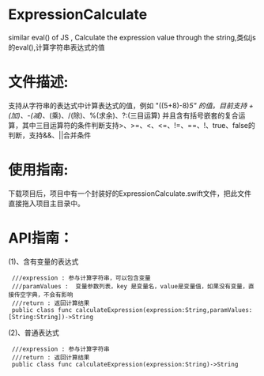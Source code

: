 # ExpressionCalculate
similar eval() of JS , Calculate the expression value through the string,类似js的eval(),计算字符串表达式的值

# 文件描述:
  支持从字符串的表达式中计算表达式的值，例如 "((5+8)-8)*5" 的值。目前支持 +(加)、-(减)、*(乘)、/(除)、%(求余)、?:(三目运算)  并且含有括号嵌套的复合运算，其中三目运算符的条件判断支持>、>=、<、<=、!=、==、!、true、false的判断，支持&&、||合并条件

# 使用指南:
  下载项目后，项目中有一个封装好的ExpressionCalculate.swift文件，把此文件直接拖入项目主目录中。
 
# API指南：
(1)、含有变量的表达式
     
     ///expression : 参与计算字符串，可以包含变量
     ///paramValues :  变量参数列表，key 是变量名，value是变量值，如果没有变量，直接传空字典，不会有影响
     ///return : 返回计算结果
     public class func calculateExpression(expression:String,paramValues:[String:String])->String
    
(2)、普通表达式

     ///expression : 参与计算字符串
     ///return : 返回计算结果
     public class func calculateExpression(expression:String)->String
     
    
